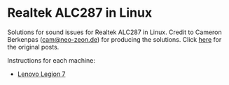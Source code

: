 # Realtek ALC287 in Linux

Solutions for sound issues for Realtek ALC287 in Linux.
Credit to Cameron Berkenpas (cam@neo-zeon.de) for producing the solutions. 
Click [here](https://bugzilla.kernel.org/show_bug.cgi?id=208555) for the original posts.

Instructions for each machine:
* [Lenovo Legion 7](lenovo-legion)
